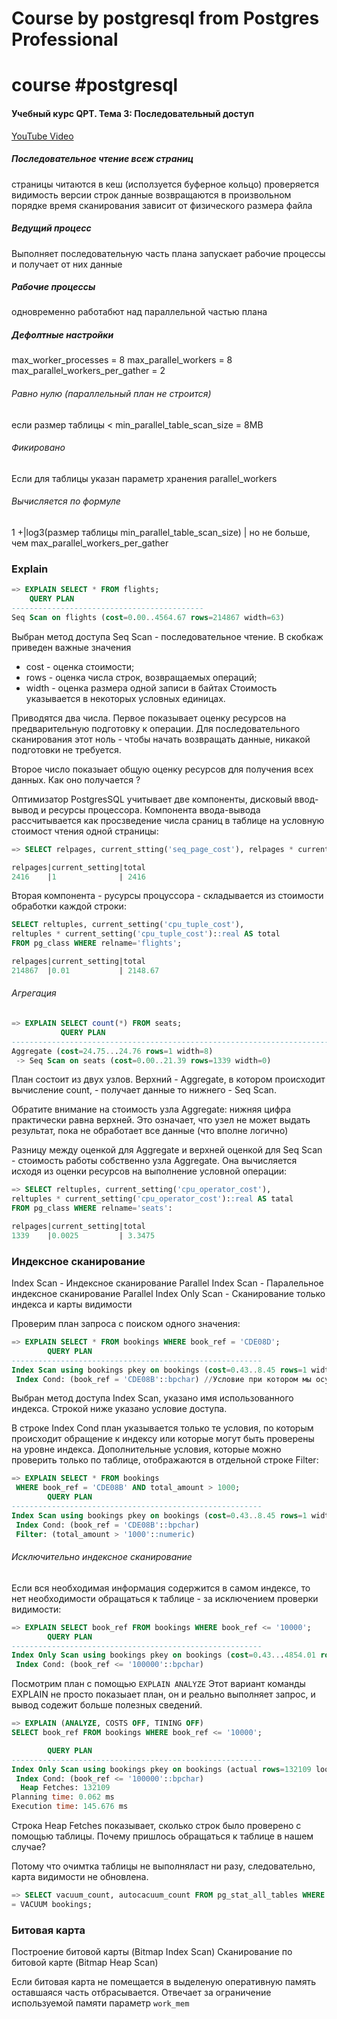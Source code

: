 # Course by postgresql from Postgres Professional

# course #postgresql

#### Учебный курс QPT. Тема 3: Последовательный доступ

[YouTube Video](https://www.youtube.com/watch?v=BNHLk2mHrsA&list=PLaFqU3KCWw6K2sTAksX5AJq4SQDN5PA1t&index=5)

##### Последовательное чтение всеж страниц

страницы читаются в кеш (исползуется буферное кольцо)
проверяется видимость версии строк
данные возвращаются в произвольном порядке
время сканирования зависит от физического размера файла

##### Ведущий процесс

Выполняет последовательную часть плана
запускает рабочие процессы и получает от них данные

##### Рабочие процессы

одновременно работабют над параллельной частью плана

##### Дефолтные настройки

max_worker_processes = 8
max_parallel_workers = 8
max_parallel_workers_per_gather = 2

###### Равно нулю (параллельный план не строится)

если размер таблицы < min_parallel_table_scan_size = 8MB

###### Фикировано

Если для таблицы указан параметр хранения parallel_workers

###### Вычисляется по формуле

1 +|log3(размер таблицы min_parallel_table_scan_size) | но не больше, чем max_parallel_workers_per_gather

### Explain

```sql
=> EXPLAIN SELECT * FROM flights;
    QUERY PLAN
-------------------------------------------
Seq Scan on flights (cost=0.00..4564.67 rows=214867 width=63)
```

Выбран метод доступа Seq Scan - последовательное чтение.
В скобкаж приведен важные значения

* cost - оценка стоимости;
* rows - оценка числа строк, возвращаемых операций;
* width - оценка размера одной записи в байтах
Стоимость указывается в некоторых условных единицах.

Приводятся два числа. Первое показывает оценку ресурсов на предварительную подготовку к операции. Для последовательного сканирования этот ноль - чтобы начать возвращать данные, никакой подготовки не требуется.

Второе число показыает общую оценку ресурсов для получения всех данных. Как оно получается ?

Оптимизатор PostgresSQL учитывает две компоненты, дисковый ввод-вывод и ресурсы процессора. Компонента ввода-вывода рассчитывается как просзведение числа сраниц в таблице на условную стоимост чтения одной страницы:

```sql
=> SELECT relpages, current_stting('seq_page_cost'), relpages * current_setting('seq_page_cost')::real AS tatal FROM pg_class WHERE relnam='flights';

relpages|current_setting|total
2416    |1              | 2416
```

 Вторая компонента - русурсы процуссора - складывается из стоимости обработки каждой строки:

```sql
SELECT reltuples, current_setting('cpu_tuple_cost'),
reltuples * current_setting('cpu_tuple_cost')::real AS total
FROM pg_class WHERE relname='flights';

relpages|current_setting|total
214867  |0.01           | 2148.67
```

###### Агрегация

```sql
=> EXPLAIN SELECT count(*) FROM seats;
           QUERY PLAN
---------------------------------------------------------------------------------
Aggregate (cost=24.75...24.76 rows=1 width=8)
 -> Seq Scan on seats (cost=0.00..21.39 rows=1339 width=0)
```

План состоит из двух узлов. Верхний - Aggregate, в котором происходит вычисление count, - получает данные то нижнего - Seq Scan.

Обратите внимание на стоимость узла Aggregate: нижняя цифра практически
равна верхней. Это означает, что узел не может выдать результат, пока не обработает все данные (что вполне логично)

Разницу между оценкой для Aggregate и верхней оценкой для Seq Scan - стоимость работы собственно узла Aggregate. Она вычисляется исходя из оценки ресурсов на выполнение условной операции:

```sql
=> SELECT reltuples, current_setting('cpu_operator_cost'),
reltuples * current_setting('cpu_operator_cost')::real AS tatal
FROM pg_class WHERE relname='seats':

relpages|current_setting|total
1339    |0.0025         | 3.3475
```

### Индексное сканирование

Index Scan - Индексное сканирование
Parallel Index Scan - Паралельное индексное сканирование
Parallel Index Only Scan - Сканирование только индекса и карты видимости

Проверим план запроса с поиском одного значения:

```sql
=> EXPLAIN SELECT * FROM bookings WHERE book_ref = 'CDE08D';
        QUERY PLAN
--------------------------------------------------------
Index Scan using bookings pkey on bookings (cost=0.43..8.45 rows=1 width=21)
 Index Cond: (book_ref = 'CDE08B'::bpchar) //Условие при котором мы осуществляем поиск по индексу
```

Выбран метод доступа Index Scan, указано имя использованного индекса. Строкой ниже указано условие доступа.

В строке Index Cond план указывается только те условия, по которым происходит обращение к индексу или которые могут быть проверены на уровне индекса.
Дополнительные условия, которые можно проверить только по таблице, отображаются в отдельной строке Filter:

```sql
=> EXPLAIN SELECT * FROM bookings
 WHERE book_ref = 'CDE08B' AND total_amount > 1000;
        QUERY PLAN
--------------------------------------------------------
Index Scan using bookings pkey on bookings (cost=0.43..8.45 rows=1 width=21)
 Index Cond: (book_ref = 'CDE08B'::bpchar)
 Filter: (total_amount > '1000'::numeric)
```

###### Исключительно индексное сканирование

Если вся необходимая информация содержится в самом индексе, то нет необходимости обращаться к таблице - за исключением проверки видимости:

```sql
=> EXPLAIN SELECT book_ref FROM bookings WHERE book_ref <= '10000';
        QUERY PLAN
--------------------------------------------------------
Index Only Scan using bookings pkey on bookings (cost=0.43...4854.01 rows=139176 width=7)
 Index Cond: (book_ref <= '100000'::bpchar)
```

Посмотрим план с помощью `EXPLAIN ANALYZE` Этот вариант команды EXPLAIN не просто показыает план, он и реально выполняет запрос, и вывод содежит больше полезных сведений.

```sql
=> EXPLAIN (ANALYZE, COSTS OFF, TINING OFF)
SELECT book_ref FROM bookings WHERE book_ref <= '10000';

        QUERY PLAN
--------------------------------------------------------
Index Only Scan using bookings pkey on bookings (actual rows=132109 loops=1)
 Index Cond: (book_ref <= '100000'::bpchar)
  Heap Fetches: 132109
Planning time: 0.062 ms
Execution time: 145.676 ms
```

Строка Heap Fetches показывает, сколько строк было проверено с помощью таблицы. Почему пришлось обращаться к таблице в нашем случае?

Потому что очимтка таблицы не выполняласт ни разу, следовательно, карта видимости не обновлена.

```sql
=> SELECT vacuum_count, autocacuum_count FROM pg_stat_all_tables WHERE relname='bookings';
= VACUUM bookings;
```

### Битовая карта

Построение битовой карты (Bitmap Index Scan)
Сканирование по битовой карте (Bitmap Heap Scan)

Если битовая карта не помещается в выделеную оперативную память оставшаяся
часть отбрасывается.
Отвечает за ограничение используемой памяти параметр `work_mem`


